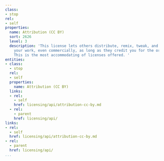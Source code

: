 ```yaml
---
class:
- stop
rel:
- self
properties:
  name: Attribution (CC BY)
  sort: 2626
  level: 3
  description: 'This license lets others distribute, remix, tweak, and build upon
    your work, even commercially, as long as they credit you for the original creation.
    This is the most accommodating of licenses offered. '
entities:
- class:
  - stop
  rel:
  - self
  properties:
    name: Attribution (CC BY)
  links:
  - rel:
    - self
    href: licensing/api/attribution-cc-by.md
  - rel:
    - parent
    href: licensing/api/
links:
- rel:
  - self
  href: licensing/api/attribution-cc-by.md
- rel:
  - parent
  href: licensing/api/
...
```

